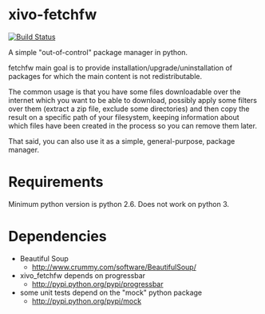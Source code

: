 xivo-fetchfw
=========
[![Build Status](https://travis-ci.org/xivo-pbx/xivo-fetchfw.png?branch=master)](https://travis-ci.org/xivo-pbx/xivo-fetchfw)

A simple "out-of-control" package manager in python.

fetchfw main goal is to provide installation/upgrade/uninstallation of
packages for which the main content is not redistributable.

The common usage is that you have some files downloadable over the internet
which you want to be able to download, possibly apply some filters over them
(extract a zip file, exclude some directories) and then copy the result on a
specific path of your filesystem, keeping information about which files have
been created in the process so you can remove them later.

That said, you can also use it as a simple, general-purpose, package manager.

Requirements
============

Minimum python version is python 2.6. Does not work on python 3.

Dependencies
============

* Beautiful Soup
  * http://www.crummy.com/software/BeautifulSoup/
* xivo_fetchfw depends on progressbar
  * http://pypi.python.org/pypi/progressbar
* some unit tests depend on the "mock" python package
  * http://pypi.python.org/pypi/mock
